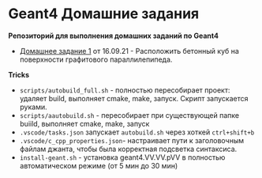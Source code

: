 # Geant4 Домашние задания

**Репозиторий для выполнения домашних заданий по Geant4**

* [Домашнее задание 1](https://github.com/Annndruha/Geant4/blob/v1.0.0/B1/src/B1DetectorConstruction.cc) от 16.09.21 - Расположить бетонный куб на поверхности графитового параллилепипеда.


**Tricks**

* `scripts/autobuild_full.sh` - полностью пересобирает проект: удаляет build, выполняет cmake, make, запуск. Скрипт запускается руками.
* `scripts/aautobuild.sh` - пересобирает при существующей папке buiild, выполняет cmake, make, запуск
* `.vscode/tasks.json` запускает `autobuild.sh` через хоткей `ctrl+shift+b`
* `.vscode/c_cpp_properties.json`- настраивает пути к заголовочным файлам джанта, чтобы была корректная подсветка синтаксиса.
* `install-geant.sh` - установка geant4.VV.VV.pVV в полностью автоматическом режиме (от 5 мин до 30 мин)

